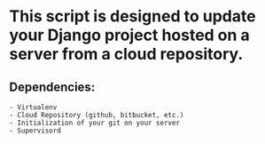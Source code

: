 # This script is designed to update your Django project hosted on a server from a cloud repository.
## Dependencies:
    - Virtualenv
    - Cloud Repository (github, bitbucket, etc.)
    - Initialization of your git on your server
    - Supervisord
